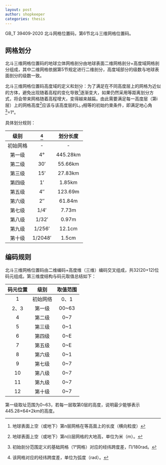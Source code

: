 ```yaml
---
layout: post
author: shopkeeper
categories: thesis
---
```


GB_T 39409-2020 北斗网格位置码，第6节北斗三维网格位置码。

## 网格划分

北斗三维网格位置码的地球立体网格剖分由地球表面二维网格剖分+高度域网格剖分组成，其中二维网格依据第5节规定进行二维剖分，高度域部分的级数与地球表面剖分的级数一致。

北斗三维网格位置码高度域的定义和划分：为了满足在不同高度层上的网格为近似的方体，避免出现随着高程的变化导致[^L<sub>n</sub>]逐渐变大，如果仍然采用等距离划分方式，将会带来网格随着高程增大，变得越来越扁。由此需要满足每一高度层（第i层）上的网格高度[^H<sub>i</sub>]应该与该高度层的L<sub>i-1</sub>相等的初始约束条件，即满足地心角[^θ<sub>0</sub>]=1°。

具体划分规则：

  | 级别 | [^θ] | 划分长度 |
  | :---: | :---: | :---: |
  | 初始网格 | - | - |
  | 第一级 | 4° | 445.28km |
  | 第二级 | 30′ | 55.66km |
  | 第三级 | 15′ | 27.83km |
  | 第四级 | 1′ | 1.85km |
  | 第五级 | 4″ | 123.69m |
  | 第六级 | 2″ | 61.84m |
  | 第七级 | 1/4′ | 7.73m |
  | 第八级 | 1/32′ | 0.97m |
  | 第九级 | 1/256′ | 12.1cm |
  | 第十级 | 1/2048′ | 1.5cm |

## 编码规则

北斗三维网格位置码由二维编码+高度维（三维）编码交叉组成，共32(20+12)位码元组成。第三维度结构与码元取值总结如下：

  | 码元位置 | 级别 | 取值范围 |
  | :-: | :-: | :-: |
  | 1 | 初始网络 | 0、1 |
  | 2、3 | 第一级 | 00~63 |
  | 4 | 第二级 | 0~7 |
  | 5 | 第三级 | 0~1 |
  | 6 | 第四级 | 0~E |
  | 7 | 第五级 | 0~E |
  | 8 | 第六级 | 0~1 |
  | 9 | 第七级 | 0~7 |
  | 10 | 第八级 | 0~7 |
  | 11 | 第九级 | 0~7 |
  | 12 | 第十级 | 0~7 |

第一级取址范围为0~63，若每一层取第0层的高度，说明最少能够表示445.28×64×2km的高度。


[^L<sub>n</sub>]:地球表面上空（或地下）第n层网格在等高面上的长度（横向粒度）
[^θ<sub>0</sub>]:初始剖分范围定义的基础网格（1°网格）对应的经纬跨度差，Π/180rad。
[^H<sub>i</sub>]:地球表面上空（或地下）第n(i)层网格的大地高，单位为米（m）。
[^θ]:该网格对应的经纬跨度差，单位为弧度（rad）。